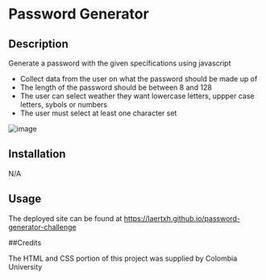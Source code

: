 # Password Generator

## Description

Generate a password with the given specifications using javascript

- Collect data from the user on what the password should be made up of 
- The length of the password should be between 8 and 128 
- The user can select weather they want lowercase letters, uppper case letters, sybols or numbers
- The user must select at least one character set 

![image](https://user-images.githubusercontent.com/37091234/217958092-74dd77c2-5a09-474a-923f-42a4d6eb37f7.png)

## Installation

N/A

## Usage

The deployed site can be found at https://laertxh.github.io/password-generator-challenge

##Credits 

The HTML and CSS portion of this project was supplied by Colombia University 


